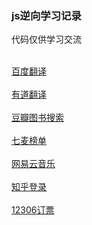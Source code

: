 ### js逆向学习记录
代码仅供学习交流

<br/>[百度翻译](https://github.com/111hunter/spider/tree/master/baidufanyi)<br/>
<br/>[有道翻译](https://github.com/111hunter/spider/tree/master/youdao)<br/>
<br/>[豆瓣图书搜索](https://github.com/111hunter/spider/tree/master/douban)<br/>
<br/>[七麦榜单](https://github.com/111hunter/spider/tree/master/qimai)<br/>
<br/>[网易云音乐](https://github.com/111hunter/spider/tree/master/wyiyun)<br/>
<br/>[知乎登录](https://github.com/111hunter/spider/tree/master/zhihu)<br/>
<br/>[12306订票](https://github.com/111hunter/spider/tree/master/12306)<br/>
